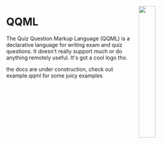 <img align="right" width="30%"
src="https://gitlab.com/mppbtw/qqml/-/raw/main/logo.png?ref_type=heads">

# QQML

The Quiz Question Markup Language (QQML) is a declarative language for
writing exam and quiz questions. It doesn't really support much or do
anything remotely useful. It's got a cool logo tho.

the docs are under construction, check out example.qqml for some juicy
examples
